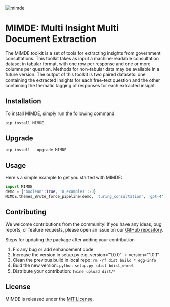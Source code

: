 ![mimde](./data/icon.png)
# MIMDE: Multi Insight Multi Document Extraction

The MIMDE toolkit is a set of tools for extracting insights from government consultations. This toolkit takes as input a machine-readable consultation dataset in tabular format, with one row per response and one or more columns per question. Methods for non-tabular data may be available in a future version. The output of this toolkit is two paired datasets: one containing the extracted insights for each free-text question and the other containing the thematic tagging of responses for each extracted insight.

## Installation

To install MIMDE, simply run the following command:

```
pip install MIMDE
```

## Upgrade

```
pip install --upgrade MIMDE
```

## Usage

Here's a simple example to get you started with MIMDE:

```python
import MIMDE
demo = {'boolean':True, 'n_examples':20}    
MIMDE.themes_Brute_force_pipeline(demo, 'turing_consultation', 'gpt-4')

```

## Contributing

We welcome contributions from the community! If you have any ideas, bug reports, or feature requests, please open an issue on our [GitHub repository](https://github.com/ai-for-public-services/MIMDE).

Steps for updating the package after adding your contribution
1. Fix any bug or add enhancement code
2. Increase the version in setup.py e.g. version="1.0.0" -> version="1.0.1"
3. Clean the previous build in local repo: ``` rm -rf dist build *.egg-info ```
4. Buid the new version: ``` python setup.py sdist bdist_wheel ```
5. Distribute your contribution: ``` twine upload dist/*  ```


## License

MIMDE is released under the [MIT License](https://opensource.org/licenses/MIT).
